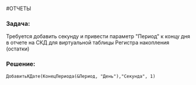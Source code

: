 #ОТЧЕТЫ
### Задача: 
Требуется добавить секунду и привести параметр "Период" к концу дня в отчете на СКД для виртуальной таблицы Регистра накопления (остатки)
### Решение:
```bsl
ДобавитьКДате(КонецПериода(&Период, "День"),"Секунда", 1)
```
